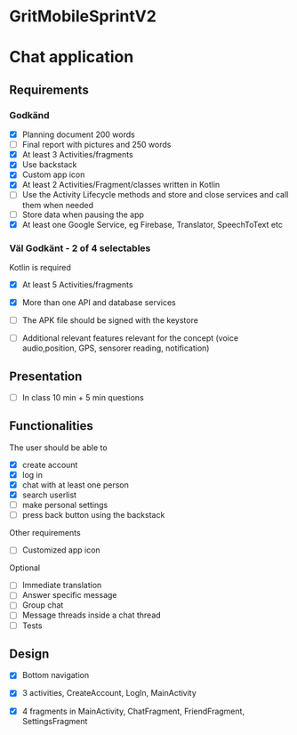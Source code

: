 
# GritMobileSprintV2
# Chat application

## Requirements
### Godkänd
- [x] Planning document 200 words
- [ ] Final report with pictures and 250 words
- [x] At least 3 Activities/fragments
- [x] Use backstack 
- [x] Custom app icon
- [x] At least 2 Activities/Fragment/classes written in Kotlin
- [ ] Use the Activity Lifecycle methods and store and close services and call them when needed 
- [ ] Store data when pausing the app
- [x] At least one Google Service, eg Firebase, Translator, SpeechToText etc
  
### Väl Godkänt - 2 of 4 selectables
Kotlin is required
- [x] At least 5 Activities/fragments
- [x] More than one API and database services
- [ ] The APK file should be signed with the keystore
- [ ] Additional relevant features relevant for the concept (voice audio,position, GPS, sensorer reading, notification)
  
  
## Presentation
- [ ] In class 10 min + 5 min questions


## Functionalities
The user should be able to
- [x] create account
- [x] log in
- [x] chat with at least one person
- [x] search userlist
- [ ] make personal settings
- [ ] press back button using the backstack

Other requirements
- [ ] Customized app icon

Optional
- [ ] Immediate translation
- [ ] Answer specific message
- [ ] Group chat
- [ ] Message threads inside a chat thread
- [ ] Tests

## Design
- [x] Bottom navigation
- [x] 3 activities, CreateAccount, LogIn, MainActivity
- [x] 4 fragments in MainActivity, ChatFragment, FriendFragment, SettingsFragment




  

  
  
